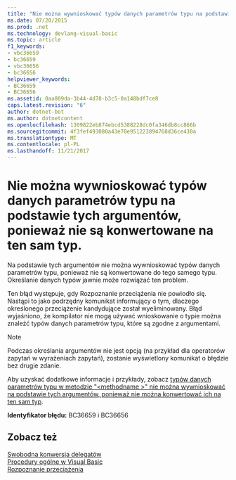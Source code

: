 ```yaml
---
title: "Nie można wywnioskować typów danych parametrów typu na podstawie tych argumentów, ponieważ nie są konwertowane na ten sam typ."
ms.date: 07/20/2015
ms.prod: .net
ms.technology: devlang-visual-basic
ms.topic: article
f1_keywords:
- vbc36659
- bc36659
- vbc36656
- bc36656
helpviewer_keywords:
- BC36659
- BC36656
ms.assetid: 0aa809da-3b44-4d78-b3c5-0a148bdf7ce8
caps.latest.revision: "6"
author: dotnet-bot
ms.author: dotnetcontent
ms.openlocfilehash: 1309822eb874ebcd5388228dc0fa346db8cc866b
ms.sourcegitcommit: 4f3fef493080a43e70e951223894768d36ce430a
ms.translationtype: MT
ms.contentlocale: pl-PL
ms.lasthandoff: 11/21/2017
---
```

# <a name="data-types-of-the-type-parameters-cannot-be-inferred-from-these-arguments-because-they-do-not-convert-to-the-same-type"></a>Nie można wywnioskować typów danych parametrów typu na podstawie tych argumentów, ponieważ nie są konwertowane na ten sam typ.
Na podstawie tych argumentów nie można wywnioskować typów danych parametrów typu, ponieważ nie są konwertowane do tego samego typu. Określanie danych typów jawnie może rozwiązać ten problem.  
  
 Ten błąd występuje, gdy Rozpoznanie przeciążenia nie powiodło się. Nastąpi to jako podrzędny komunikat informujący o tym, dlaczego określonego przeciążenie kandydujące został wyeliminowany. Błąd wyjaśniono, że kompilator nie mogą używać wnioskowanie o typie można znaleźć typów danych parametrów typu, które są zgodne z argumentami.  
  
> [!NOTE]
>  Podczas określania argumentów nie jest opcją (na przykład dla operatorów zapytań w wyrażeniach zapytań), zostanie wyświetlony komunikat o błędzie bez drugie zdanie.  
  
 Aby uzyskać dodatkowe informacje i przykłady, zobacz [typów danych parametrów typu w metodzie "\<methodname >" nie można wywnioskować na podstawie tych argumentów, ponieważ nie można konwertować ich na ten sam typ](../../visual-basic/misc/bc36660-bc36657.md).  
  
 **Identyfikator błędu:** BC36659 i BC36656  
  
## <a name="see-also"></a>Zobacz też  
 [Swobodna konwersja delegatów](../../visual-basic/programming-guide/language-features/delegates/relaxed-delegate-conversion.md)  
 [Procedury ogólne w Visual Basic](../../visual-basic/programming-guide/language-features/data-types/generic-procedures.md)  
 [Rozpoznanie przeciążenia](../../visual-basic/programming-guide/language-features/procedures/overload-resolution.md)
